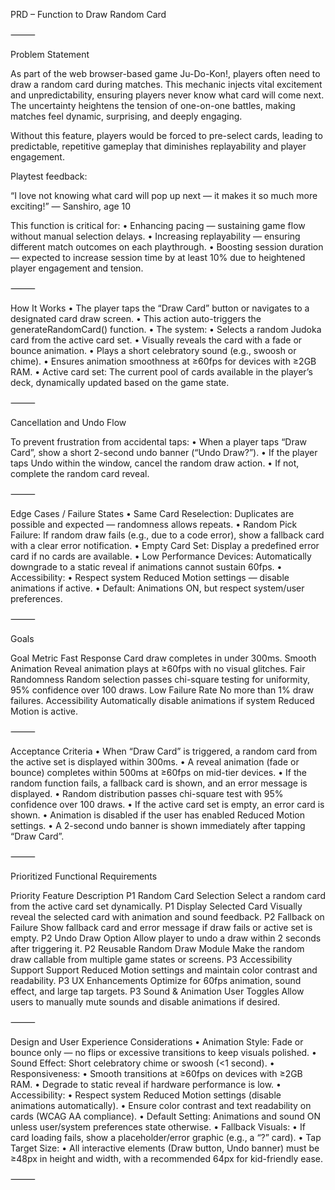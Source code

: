 PRD – Function to Draw Random Card

⸻

Problem Statement

As part of the web browser-based game Ju-Do-Kon!, players often need to draw a random card during matches. This mechanic injects vital excitement and unpredictability, ensuring players never know what card will come next. The uncertainty heightens the tension of one-on-one battles, making matches feel dynamic, surprising, and deeply engaging.

Without this feature, players would be forced to pre-select cards, leading to predictable, repetitive gameplay that diminishes replayability and player engagement.

Playtest feedback:

“I love not knowing what card will pop up next — it makes it so much more exciting!” — Sanshiro, age 10

This function is critical for:
	•	Enhancing pacing — sustaining game flow without manual selection delays.
	•	Increasing replayability — ensuring different match outcomes on each playthrough.
	•	Boosting session duration — expected to increase session time by at least 10% due to heightened player engagement and tension.

⸻

How It Works
	•	The player taps the “Draw Card” button or navigates to a designated card draw screen.
	•	This action auto-triggers the generateRandomCard() function.
	•	The system:
	•	Selects a random Judoka card from the active card set.
	•	Visually reveals the card with a fade or bounce animation.
	•	Plays a short celebratory sound (e.g., swoosh or chime).
	•	Ensures animation smoothness at ≥60fps for devices with ≥2GB RAM.
	•	Active card set: The current pool of cards available in the player’s deck, dynamically updated based on the game state.

⸻

Cancellation and Undo Flow

To prevent frustration from accidental taps:
	•	When a player taps “Draw Card”, show a short 2-second undo banner (“Undo Draw?”).
	•	If the player taps Undo within the window, cancel the random draw action.
	•	If not, complete the random card reveal.

⸻

Edge Cases / Failure States
	•	Same Card Reselection: Duplicates are possible and expected — randomness allows repeats.
	•	Random Pick Failure: If random draw fails (e.g., due to a code error), show a fallback card with a clear error notification.
	•	Empty Card Set: Display a predefined error card if no cards are available.
	•	Low Performance Devices: Automatically downgrade to a static reveal if animations cannot sustain 60fps.
	•	Accessibility:
	•	Respect system Reduced Motion settings — disable animations if active.
	•	Default: Animations ON, but respect system/user preferences.

⸻

Goals

Goal	Metric
Fast Response	Card draw completes in under 300ms.
Smooth Animation	Reveal animation plays at ≥60fps with no visual glitches.
Fair Randomness	Random selection passes chi-square testing for uniformity, 95% confidence over 100 draws.
Low Failure Rate	No more than 1% draw failures.
Accessibility	Automatically disable animations if system Reduced Motion is active.


⸻

Acceptance Criteria
	•	When “Draw Card” is triggered, a random card from the active set is displayed within 300ms.
	•	A reveal animation (fade or bounce) completes within 500ms at ≥60fps on mid-tier devices.
	•	If the random function fails, a fallback card is shown, and an error message is displayed.
	•	Random distribution passes chi-square test with 95% confidence over 100 draws.
	•	If the active card set is empty, an error card is shown.
	•	Animation is disabled if the user has enabled Reduced Motion settings.
	•	A 2-second undo banner is shown immediately after tapping “Draw Card”.

⸻

Prioritized Functional Requirements

Priority	Feature	Description
P1	Random Card Selection	Select a random card from the active card set dynamically.
P1	Display Selected Card	Visually reveal the selected card with animation and sound feedback.
P2	Fallback on Failure	Show fallback card and error message if draw fails or active set is empty.
P2	Undo Draw Option	Allow player to undo a draw within 2 seconds after triggering it.
P2	Reusable Random Draw Module	Make the random draw callable from multiple game states or screens.
P3	Accessibility Support	Support Reduced Motion settings and maintain color contrast and readability.
P3	UX Enhancements	Optimize for 60fps animation, sound effect, and large tap targets.
P3	Sound & Animation User Toggles	Allow users to manually mute sounds and disable animations if desired.


⸻

Design and User Experience Considerations
	•	Animation Style: Fade or bounce only — no flips or excessive transitions to keep visuals polished.
	•	Sound Effect: Short celebratory chime or swoosh (<1 second).
	•	Responsiveness:
	•	Smooth transitions at ≥60fps on devices with ≥2GB RAM.
	•	Degrade to static reveal if hardware performance is low.
	•	Accessibility:
	•	Respect system Reduced Motion settings (disable animations automatically).
	•	Ensure color contrast and text readability on cards (WCAG AA compliance).
	•	Default Setting: Animations and sound ON unless user/system preferences state otherwise.
	•	Fallback Visuals:
	•	If card loading fails, show a placeholder/error graphic (e.g., a “?” card).
	•	Tap Target Size:
	•	All interactive elements (Draw button, Undo banner) must be ≥48px in height and width, with a recommended 64px for kid-friendly ease.

⸻
